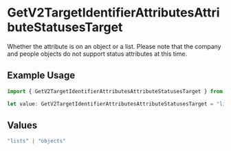 # GetV2TargetIdentifierAttributesAttributeStatusesTarget

Whether the attribute is on an object or a list. Please note that the company and people objects do not support status attributes at this time.

## Example Usage

```typescript
import { GetV2TargetIdentifierAttributesAttributeStatusesTarget } from "attio-js/models/operations/getv2targetidentifierattributesattributestatuses.js";

let value: GetV2TargetIdentifierAttributesAttributeStatusesTarget = "lists";
```

## Values

```typescript
"lists" | "objects"
```